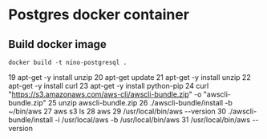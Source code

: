 # Postgres docker container
## Build docker image

```
docker build -t nino-postgresql .
```


   19  apt-get -y install unzip
   20  apt-get update
   21  apt-get -y install unzip
   22  apt-get -y install curl
   23  apt-get -y install python-pip
   24  curl "https://s3.amazonaws.com/aws-cli/awscli-bundle.zip" -o "awscli-bundle.zip"
   25  unzip awscli-bundle.zip
   26  ./awscli-bundle/install -b ~/bin/aws
   27  aws s3 ls
   28  aws
   29  /usr/local/bin/aws --version
   30  ./awscli-bundle/install -i /usr/local/aws -b /usr/local/bin/aws
   31  /usr/local/bin/aws --version
